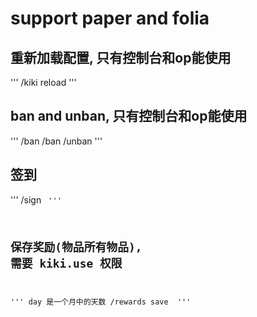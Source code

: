# support paper and folia

## 重新加载配置, 只有控制台和op能使用
'''
/kiki reload
'''

## ban and unban, 只有控制台和op能使用
'''
/ban <playerName> <reason>
/ban <playerName> <time> <reason>
/unban <playerName>
'''

## 签到
'''
/sign <code>
'''

## 保存奖励(物品所有物品), 需要 kiki.use 权限
'''
day 是一个月中的天数
/rewards save <day>
'''
